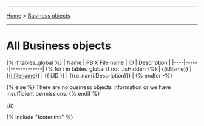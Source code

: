 ----

[Home](./index.md) >  [Business objects](./bas.md)

----

# All Business objects
{% if tables_global %}
| Name | PBIX File name | ID | Description | 
|----|------|-------------|
{% for i  in tables_global if not i.IsHidden -%}
| {{i.Name}} | [{{i.filename}}]({{urlquote(i.filename)}}_dmv.md) | {{ i.ID }} | {{re_nan(i.Description)}} |
{% endfor -%}

{% else %}
There are no business objects information or we have insufficient permissions.
{% endif %}

[Up](#all-business-objects)

{% include "footer.md" %}